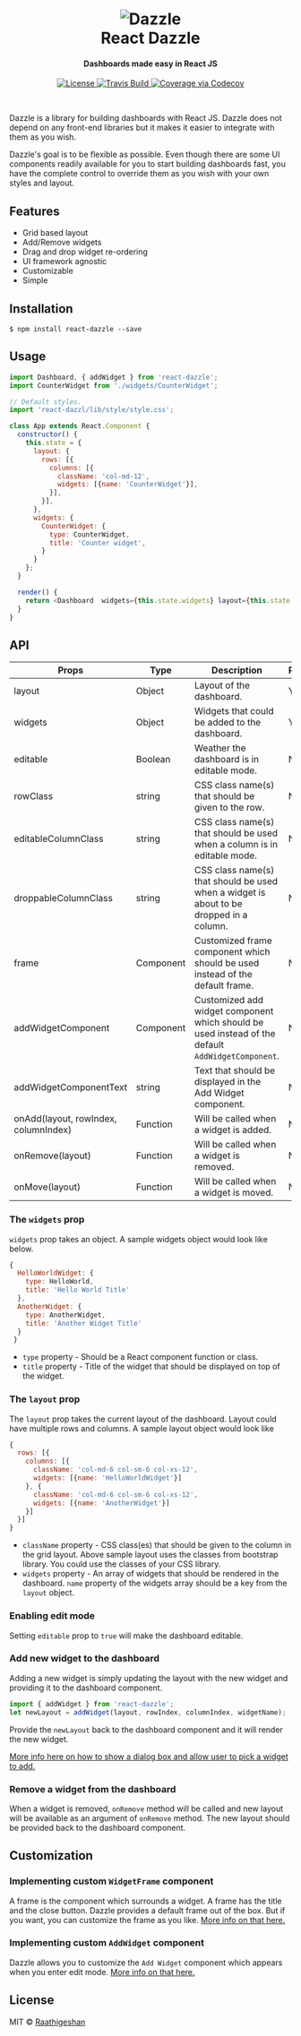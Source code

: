 <h1 align="center">
  <img src="https://raw.githubusercontent.com/Raathigesh/Dazzle/master/docs/Dazzle.png" alt="Dazzle">
   <br>
  React Dazzle
  <br>
  <h4 align="center">Dashboards made easy in React JS</h4>
</h1>

<p align="center">
  <a href="https://github.com/Raathigesh/Dazzle/blob/master/LICENSE">
    <img src="https://img.shields.io/npm/l/express.svg?maxAge=2592000&style=flat-square"
         alt="License">
  </a>
  <a href="https://travis-ci.org/Raathigesh/Dazzle">
    <img src="https://img.shields.io/travis/Raathigesh/Dazzle.svg?style=flat-square"
         alt="Travis Build">
  </a>
  <a href="https://codecov.io/github/Raathigesh/Dazzle?branch=master">
    <img src="https://img.shields.io/codecov/c/github/Raathigesh/Dazzle.svg?style=flat-square" alt="Coverage via Codecov" />
  </a>
</p>
<br>

Dazzle is a library for building dashboards with React JS. Dazzle does not depend on any front-end libraries but it makes it easier to integrate with them as you wish.

Dazzle's goal is to be flexible as possible. Even though there are some UI components readily available for you to start building dashboards fast, you have the complete control to override them as you wish with your own styles and layout.

## Features
- Grid based layout
- Add/Remove widgets
- Drag and drop widget re-ordering
- UI framework agnostic
- Customizable
- Simple

## Installation
```
$ npm install react-dazzle --save
```

## Usage
```javascript
import Dashboard, { addWidget } from 'react-dazzle';
import CounterWidget from './widgets/CounterWidget';

// Default styles.
import 'react-dazzl/lib/style/style.css';

class App extends React.Component {
  constructor() {
    this.state = {
      layout: {
        rows: [{
          columns: [{
            className: 'col-md-12',
            widgets: [{name: 'CounterWidget'}],
          }],
        }],
      },
      widgets: {
        CounterWidget: {
          type: CounterWidget,
          title: 'Counter widget',
        }
      }
    };
  }

  render() {
    return <Dashboard  widgets={this.state.widgets} layout={this.state.layout}  />
  }
}
```

## API
| Props | Type| Description | Required |
| --- | --- | --- | --- |
| layout | Object | Layout of the dashboard. | Yes |
| widgets | Object| Widgets that could be added to the dashboard. | Yes |
| editable | Boolean |Weather the dashboard is in editable mode. | No |
| rowClass | string |CSS class name(s) that should be given to the row. | No |
| editableColumnClass | string |CSS class name(s) that should be used when a column is in editable mode. | No |
| droppableColumnClass  | string |CSS class name(s) that should be used when a widget is about to be dropped in a column. | No |
| frame | Component | Customized frame component which should be used instead of the default frame. | No |
| addWidgetComponent | Component | Customized add widget component which should be used instead of the default `AddWidgetComponent`. | No |
| addWidgetComponentText | string | Text that should be displayed in the Add Widget component. | No |
| onAdd(layout, rowIndex, columnIndex) | Function |Will be called when a widget is added.| No |
| onRemove(layout) | Function |Will be called when a widget is removed.| No |
| onMove(layout) | Function | Will be called when a widget is moved.| No |

### The `widgets` prop
`widgets` prop takes an object. A sample widgets object would look like below.

```javascript
{
  HelloWorldWidget: {
    type: HelloWorld,
    title: 'Hello World Title'
  },
  AnotherWidget: {
    type: AnotherWidget,
    title: 'Another Widget Title'
  }
 }
 ```
 - `type` property - Should be a React component function or class.
 - `title` property - Title of the widget that should be displayed on top of the widget.


### The `layout` prop
The `layout` prop takes the current layout of the dashboard. Layout could have multiple rows and columns. A sample layout object would look like

```javascript
{
  rows: [{
    columns: [{
      className: 'col-md-6 col-sm-6 col-xs-12',
      widgets: [{name: 'HelloWorldWidget'}]
    }, {
      className: 'col-md-6 col-sm-6 col-xs-12',
      widgets: [{name: 'AnotherWidget'}]
    }]
  }]
}
```
- `className`  property - CSS class(es) that should be given to the column in  the grid layout. Above sample layout uses the classes from bootstrap library. You could use the classes of your CSS library.
- `widgets` property - An array of widgets that should be rendered in the dashboard. `name` property of the widgets array should be a key from the `layout` object.

### Enabling edit mode
Setting `editable` prop to `true` will make the dashboard editable.

### Add new widget to the dashboard
Adding a new widget is simply updating the layout with the new widget and providing it to the dashboard component.

```javascript
import { addWidget } from 'react-dazzle';
let newLayout = addWidget(layout, rowIndex, columnIndex, widgetName);
```

Provide the `newLayout` back to the dashboard component and it will render the new widget.

<a href="https://github.com/Raathigesh/Dazzle/blob/master/docs/AddWidget.md">More info here on how to show a dialog box and allow user to pick a widget to add.</a>

### Remove a widget from the dashboard
When a widget is removed, `onRemove` method will be called and new layout will be available as an argument of `onRemove` method. The new layout should be provided back to the dashboard component.

## Customization

### Implementing custom `WidgetFrame` component
A frame is the component which surrounds a widget. A frame has the title and the close button. Dazzle provides a default frame out of the box. But if you want, you can customize the frame as you like. <a href="https://github.com/Raathigesh/Dazzle/blob/master/docs/ImplementingACustomFrame.md">More info on that here.</a>

### Implementing custom `AddWidget` component
Dazzle allows you to customize the `Add Widget` component which appears when you enter edit mode. <a href="https://github.com/Raathigesh/Dazzle/blob/master/docs/ImplementingCustomAddWidgetButton.md">More info on that here.</a>

## License
MIT © [Raathigeshan](https://twitter.com/Raathigeshan)

